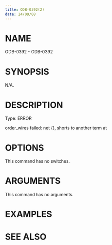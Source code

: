 ```yaml
---
title: ODB-0392(2)
date: 24/09/08
---
```


# NAME

ODB-0392 - ODB-0392

# SYNOPSIS

N/A.

# DESCRIPTION

Type: ERROR

order_wires failed: net {}, shorts to another term at

# OPTIONS

This command has no switches.

# ARGUMENTS

This command has no arguments.

# EXAMPLES

# SEE ALSO
